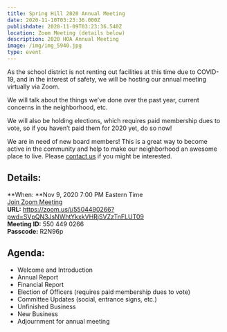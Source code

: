```yaml
---
title: Spring Hill 2020 Annual Meeting
date: 2020-11-10T03:23:36.000Z
publishdate: 2020-11-09T03:23:36.540Z
location: Zoom Meeting (details below)
description: 2020 HOA Annual Meeting
image: /img/img_5940.jpg
type: event
---
```

As the school district is not renting out facilities at this time due to COVID-19, and in the interest of safety, we will be hosting our annual meeting virtually via Zoom.

We will talk about the things we’ve done over the past year, current concerns in the neighborhood, etc.

We will also be holding elections, which requires paid membership dues to vote, so if you haven’t paid them for 2020 yet, do so now!

We are in need of new board members! This is a great way to become active in the community and help to make our neighborhood an awesome place to live. Please [contact us](mailto:rhspringhillhoa@gmail.com) if you might be interested.

## Details:

**When: **Nov 9, 2020 7:00 PM Eastern Time\
[Join Zoom Meeting](https://zoom.us/j/5504490266?pwd=SVpQN3JsNWhtYkxkVHRjSVZzTnFLUT09)\
**URL:** <https://zoom.us/j/5504490266?pwd=SVpQN3JsNWhtYkxkVHRjSVZzTnFLUT09>\
**Meeting ID:** 550 449 0266\
**Passcode:** R2N96p

## Agenda:

* Welcome and Introduction
* Annual Report
* Financial Report
* Election of Officers (requires paid membership dues to vote)
* Committee Updates (social, entrance signs, etc.)
* Unfinished Business
* New Business
* Adjournment for annual meeting
